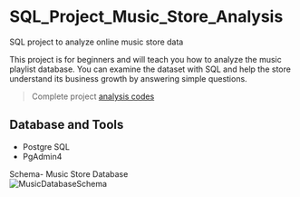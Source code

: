 # SQL_Project_Music_Store_Analysis
SQL project to analyze online music store data

This project is for beginners and will teach you how to analyze the music playlist database. You can examine the dataset with SQL and help the store understand its business growth by answering simple questions.

> Complete project [analysis codes](/SQL_analysis_codes)

## Database and Tools
* Postgre SQL
* PgAdmin4

Schema- Music Store Database  
![MusicDatabaseSchema](https://github.com/Samidullo-Abdullayev/SQL_projects/assets/127269426/bd4a6e20-2a35-4404-bcab-303da81f008d)

